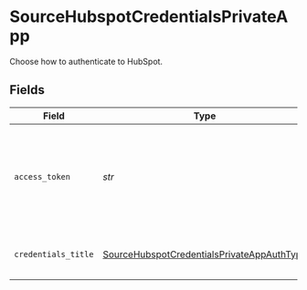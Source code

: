 # SourceHubspotCredentialsPrivateApp

Choose how to authenticate to HubSpot.


## Fields

| Field                                                                                                                                              | Type                                                                                                                                               | Required                                                                                                                                           | Description                                                                                                                                        |
| -------------------------------------------------------------------------------------------------------------------------------------------------- | -------------------------------------------------------------------------------------------------------------------------------------------------- | -------------------------------------------------------------------------------------------------------------------------------------------------- | -------------------------------------------------------------------------------------------------------------------------------------------------- |
| `access_token`                                                                                                                                     | *str*                                                                                                                                              | :heavy_check_mark:                                                                                                                                 | HubSpot Access token. See the <a href="https://developers.hubspot.com/docs/api/private-apps">Hubspot docs</a> if you need help finding this token. |
| `credentials_title`                                                                                                                                | [SourceHubspotCredentialsPrivateAppAuthType](../../models/shared/sourcehubspotcredentialsprivateappauthtype.md)                                    | :heavy_check_mark:                                                                                                                                 | Name of the credentials set                                                                                                                        |